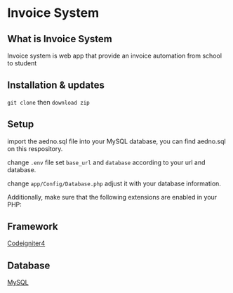 # Invoice System

## What is Invoice System

Invoice system is web app that provide an invoice automation from school to student

## Installation & updates

`git clone` then `download zip` 

## Setup
import the aedno.sql file into your MySQL database, you can find aedno.sql on this respository.

change `.env` file set `base_url` and `database` according to your url and database.

change `app/Config/Database.php` adjust it with your database information.

Additionally, make sure that the following extensions are enabled in your PHP:

## Framework
[Codeigniter4](https://codeigniter.com/user_guide/intro/index.html)

## Database
[MySQL](https://www.mysql.com/)

